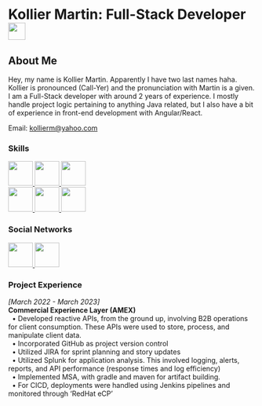 # Kollier Martin: Full-Stack Developer <img src="https://upload.wikimedia.org/wikipedia/commons/thumb/b/be/Circle-icons-stack.svg/2048px-Circle-icons-stack.svg.png" width="35" height="35">
## About Me
Hey, my name is Kollier Martin. Apparently I have two last names haha. Kollier is pronounced (Call-Yer) and the pronunciation with Martin is a given. I am a Full-Stack developer with around 2 years of experience. I mostly handle project logic pertaining to anything Java related, but I also have a bit of experience in front-end development with Angular/React.

Email: kollierm@yahoo.com

### Skills
<div>
  <a href="https://www.java.com/en/">
    <img src="https://icons.iconarchive.com/icons/papirus-team/papirus-apps/512/java-icon.png" width="50" height="50">
  </a>

  <a href="https://spring.io">
    <img src="https://www.svgrepo.com/show/376350/spring.svg" width="50" height="50">
  </a>

  <a href="https://hibernate.org">
    <img src="https://icon-library.com/images/hibernate-icon/hibernate-icon-0.jpg" width="50" height="50"> <br />
  </a>

  <a href="https://reactjs.org">
    <img src="https://cdn1.iconfinder.com/data/icons/soleicons-solid-vol-1/64/reactjs_javascript_library_atom_atomic_react-512.png" width="50" height="50">
  </a>

  <a href="https://angular.io">
    <img src="https://brandslogos.com/wp-content/uploads/images/large/angular-icon-logo.png" width="50" height="50">
  </a>

  <a href="https://www.mysql.com">
    <img src="https://icons.veryicon.com/png/o/system/inspur-cloud-icon/rds-mysql.png" width="50" height="50"> <br />
  </a>
<div />

### Social Networks
<a href="https://github.com/kollier-martin">
  <img src="https://raw.githubusercontent.com/danielcranney/readme-generator/main/public/icons/socials/github.svg" width="50" height="50">
</a>
  
<a href="https://www.linkedin.com/in/kollier-martin-495b48127/">
  <img src="https://raw.githubusercontent.com/danielcranney/readme-generator/main/public/icons/socials/linkedin.svg" width="50" height="50">
</a> <br />

### Project Experience
*[March 2022 - March 2023]*     
**Commercial Experience Layer (AMEX)**    
&nbsp;  • Developed reactive APIs, from the ground up, involving B2B operations for client consumption. These APIs were used to store, process, and manipulate client data.   
&nbsp;  • Incorporated GitHub as project version control    
&nbsp;  • Utilized JIRA for sprint planning and story updates   
&nbsp;  • Utilized Splunk for application analysis. This involved logging, alerts, reports, and API performance (response times and log efficiency)   
&nbsp;  • Implemented MSA, with gradle and maven for artifact building.   
&nbsp;  • For CICD, deployments were handled using Jenkins pipelines and monitored through ‘RedHat eCP’   
